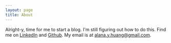```yaml
---
layout: page
title: About
---
```

<p class="message">
  Alright-y, time for me to start a blog. I'm still figuring out how to do this. Find me on <a href="https://www.linkedin.com/in/alana-y-huang/">LinkedIn</a> and <a href="https://github.com/Key-Puncher/">Github</a>. My email is at <a href="mailto:alana.y.huang@gmail.com">alana.y.huang@gmail.com</a>. 
</p>
